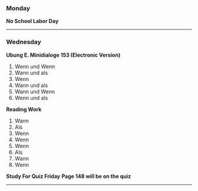 
### Monday

**No School Labor Day**

****

### Wednesday

**Ubung E. Minidialoge 153 (Electronic Version)** 

1.  Wenn und Wenn
2. Wann und als
3. Wenn
4. Wann und als
5. Wann und Wenn
6. Wenn und als

**Reading Work**
1.  Wann
2. Als
3. Wenn
4. Wenn
5. Wenn
6. Als
7. Wann
8. Wenn


**Study For Quiz Friday**
**Page 148 will be on the quiz**

****
